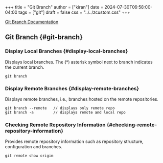 +++
title = "Git Branch"
author = ["kiran"]
date = 2024-07-30T09:58:00-04:00
tags = ["git"]
draft = false
css = "../../zcustom.css"
+++

[Git Branch Documentation](https://github.com/yuri-panchul/basics-graphics-music.git)


## Git Branch {#git-branch}


### Display Local Branches {#display-local-branches}

Displays local branches. The (\*) asterisk symbol next to branch indicates the current branch.

```linux
git branch
```


### Display Remote Branches {#display-remote-branches}

Displays remote branches, i.e., branches hosted on the remote repositories.

```nil
git branch --remote   // displays only remote repo
git branch -a         // displays remote and local repo
```


### Checking Remote Repository Information {#checking-remote-repository-information}

Provides remote repository information such as repository structure, configuration and branches.

```linux
git remote show origin
```
